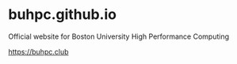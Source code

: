 # buhpc.github.io
Official website for Boston University High Performance Computing

https://buhpc.club
